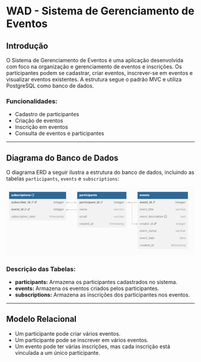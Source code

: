# WAD - Sistema de Gerenciamento de Eventos

## Introdução
O Sistema de Gerenciamento de Eventos é uma aplicação desenvolvida com foco na organização e gerenciamento de eventos e inscrições. Os participantes podem se cadastrar, criar eventos, inscrever-se em eventos e visualizar eventos existentes. A estrutura segue o padrão MVC e utiliza PostgreSQL como banco de dados.

### Funcionalidades:
- Cadastro de participantes
- Criação de eventos
- Inscrição em eventos
- Consulta de eventos e participantes

---

## Diagrama do Banco de Dados
O diagrama ERD a seguir ilustra a estrutura do banco de dados, incluindo as tabelas `participants`, `events` e `subscriptions`:

![Diagrama ERD](./assets/dd.png)

### Descrição das Tabelas:
- **participants:** Armazena os participantes cadastrados no sistema.
- **events:** Armazena os eventos criados pelos participantes.
- **subscriptions:** Armazena as inscrições dos participantes nos eventos.

---

## Modelo Relacional
- Um participante pode criar vários eventos.
- Um participante pode se inscrever em vários eventos.
- Um evento pode ter várias inscrições, mas cada inscrição está vinculada a um único participante.
